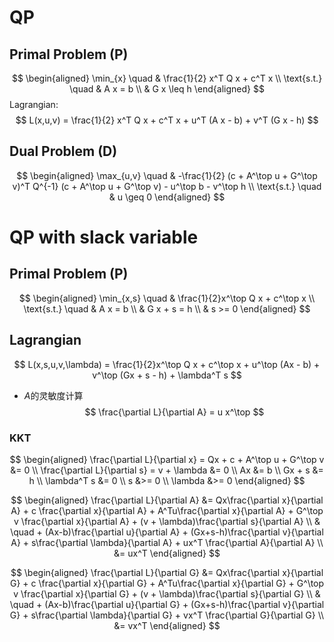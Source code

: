 # QP
## Primal Problem (P)
$$
\begin{aligned}
\min_{x} \quad & \frac{1}{2} x^T Q x + c^T x \\
\text{s.t.} \quad & A x = b \\
& G x \leq h 
\end{aligned}
$$
Lagrangian:
$$
L(x,u,v) = \frac{1}{2} x^T Q x + c^T x + u^T (A x - b) + v^T (G x - h)
$$

## Dual Problem (D)
$$
\begin{aligned}
\max_{u,v} \quad & -\frac{1}{2} (c + A^\top u + G^\top v)^T Q^{-1} (c + A^\top u + G^\top v) - u^\top b - v^\top h \\
\text{s.t.} \quad & u \geq 0
\end{aligned}
$$

# QP with slack variable
## Primal Problem (P)
$$
\begin{aligned}
\min_{x,s} \quad & \frac{1}{2}x^\top Q x + c^\top x \\
\text{s.t.} \quad & A x = b \\
& G x + s = h \\
& s >= 0 
\end{aligned}
$$

## Lagrangian
$$
L(x,s,u,v,\lambda) = \frac{1}{2}x^\top Q x + c^\top x + u^\top (Ax - b) + v^\top (Gx + s - h) + \lambda^T s
$$
- $A$的灵敏度计算
$$
\frac{\partial L}{\partial A} = u  x^\top
$$
### KKT 
$$
\begin{aligned}
\frac{\partial L}{\partial x} = Qx + c + A^\top u + G^\top v &= 0 \\
\frac{\partial L}{\partial s} = v + \lambda &= 0 \\
Ax &= b \\
Gx + s &= h \\
\lambda^T s &= 0 \\
s &>= 0 \\
\lambda &>= 0 
\end{aligned}
$$

$$
\begin{aligned}
\frac{\partial L}{\partial A} &= Qx\frac{\partial x}{\partial A} + c \frac{\partial x}{\partial A} + A^Tu\frac{\partial x}{\partial A} + G^\top v \frac{\partial x}{\partial A} + (v + \lambda)\frac{\partial s}{\partial A} \\
& \quad + (Ax-b)\frac{\partial u}{\partial A} + (Gx+s-h)\frac{\partial v}{\partial A} + s\frac{\partial \lambda}{\partial A} + ux^T \frac{\partial A}{\partial A} \\
&= ux^T
\end{aligned} 
$$

$$
\begin{aligned}
\frac{\partial L}{\partial G} &= Qx\frac{\partial x}{\partial G} + c \frac{\partial x}{\partial G} + A^Tu\frac{\partial x}{\partial G} + G^\top v \frac{\partial x}{\partial G} + (v + \lambda)\frac{\partial s}{\partial G} \\
& \quad + (Ax-b)\frac{\partial u}{\partial G} + (Gx+s-h)\frac{\partial v}{\partial G} + s\frac{\partial \lambda}{\partial G} + vx^T \frac{\partial G}{\partial G} \\
&= vx^T
\end{aligned} 
$$

